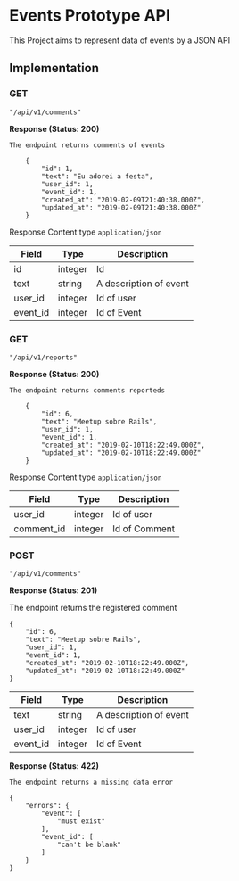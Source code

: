 # Events Prototype API

This Project aims to represent data of events by a JSON API

## Implementation

### **GET**

```
"/api/v1/comments"
```
**Response (Status: 200)**

```The endpoint returns comments of events```

```
    {
        "id": 1,
        "text": "Eu adorei a festa",
        "user_id": 1,
        "event_id": 1,
        "created_at": "2019-02-09T21:40:38.000Z",
        "updated_at": "2019-02-09T21:40:38.000Z"
    }
```
Response Content type ```application/json```

Field    | Type    | Description            |
-----    | ----    | -----------            |
id       | integer | Id                     |
text     | string  | A description of event |
user_id  | integer | Id of user             |
event_id | integer | Id of Event            | 

### **GET**

```
"/api/v1/reports"
```
**Response (Status: 200)**

```The endpoint returns comments reporteds```

```
    {
        "id": 6,
        "text": "Meetup sobre Rails",
        "user_id": 1,
        "event_id": 1,
        "created_at": "2019-02-10T18:22:49.000Z",
        "updated_at": "2019-02-10T18:22:49.000Z"
    }
```
Response Content type ```application/json```

Field      | Type    | Description            |
-----      | ----    | -----------            |
user_id    | integer | Id of user             |
comment_id | integer | Id of Comment          | 

### **POST**

```
"/api/v1/comments"
```
**Response (Status: 201)**


The endpoint returns the registered comment

```
{
    "id": 6,
    "text": "Meetup sobre Rails",
    "user_id": 1,
    "event_id": 1,
    "created_at": "2019-02-10T18:22:49.000Z",
    "updated_at": "2019-02-10T18:22:49.000Z"
}
```

Field    | Type    | Description            |
-----    | ----    | -----------            |
text     | string  | A description of event |
user_id  | integer | Id of user             |
event_id | integer | Id of Event            | 


**Response (Status: 422)**


```The endpoint returns a missing data error```

```
{
    "errors": {
        "event": [
            "must exist"
        ],
        "event_id": [
            "can't be blank"
        ]
    }
}
```
